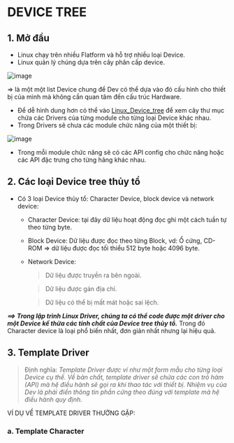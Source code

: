 # DEVICE TREE
## 1. Mở đầu
- Linux chạy trên nhiều Flatform và hỗ trợ nhiều loại Device.
- Linux quản lý chúng dựa trên cây phân cấp device.

![image](https://github.com/4ndykhang99/Hoc_Hanh_Cac_Kieu/assets/78153591/32916477-9847-4124-bc04-3f7cff2feaab)

=> là một một list Device chung để Dev có thể dựa vào đó cấu hình cho thiết bị của mình mà không cần quan tâm đến cấu trúc Hardware.

- Để dễ hình dung hơn có thể vào [Linux_Device_tree](https://elixir.bootlin.com/linux/v6.5.9/source/drivers) để xem cây thư mục chứa các Drivers của từng module cho từng loại Device khác nhau.
- Trong Drivers sẽ chưa các module chức năng của một thiết bị:

![image](https://github.com/4ndykhang99/Hoc_Hanh_Cac_Kieu/assets/78153591/0f159880-a09a-46d0-b946-6a5626cd048a)  

- Trong mỗi module chức năng sẽ có các API config cho chức năng hoặc các API đặc trưng cho từng hãng khác nhau.
## 2. Các loại Device tree thủy tổ
- Có 3 loại Device thủy tổ: Character Device, block device và network device:

  - Character Device: tại đây dữ liệu hoạt động đọc ghi một cách tuần tự theo từng byte.
  - Block Device: Dữ liệu được đọc theo từng Block, vd: Ổ cứng, CD-ROM => dữ liệu được đọc tối thiểu 512 byte hoặc 4096 byte.
  - Network Device:

    > Dữ liệu được truyền ra bên ngoài.
    
    > Dữ liệu được gán địa chỉ.
    
    > Dữ liệu có thể bị mất mát hoặc sai lệch.

***==> Trong lập trình Linux Driver, chúng ta có thể code được một driver cho một Device kế thừa các tính chất của Device tree thủy tổ.*** Trong đó Character device là loại phổ biến nhất, đơn giản nhất nhưng lại hiệu quả.
## 3. Template Driver
>Định nghĩa: *Template Driver được ví như một form mẫu cho từng loại Device cụ thế. Về bản chất, template driver sẽ chứa các con trỏ hàm (API) mà hệ điều hành sẽ gọi ra khi thao tác với thiết bị. Nhiệm vụ của Dev là phải điền thông tin phần cứng theo đúng với template mà hệ điều hành quy định.*

VÍ DỤ VỀ TEMPLATE DRIVER THƯỜNG GẶP:
  ### a. Template Character

